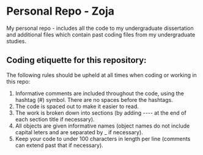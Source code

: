 # Personal Repo - Zoja

My personal repo - includes all the code to my undergraduate dissertation and additional files which contain past coding files from my undergraduate studies. 


## Coding etiquette for this repository:
The following rules should be upheld at all times when coding or working in this repo:
1. Informative comments are included throughout the code, using the hashtag (#) symbol. There are no spaces before the hashtags. 
2. The code is spaced out to make it easier to read.
3. The work is broken down into sections (by adding ---- at the end of each section title if necessary).
4. All objects are given informative names (object names do not include capital leters and are separated by _ if necessary).
5. Keep your code to under 100 characters in length per line (comments can extend past that if necessary).
